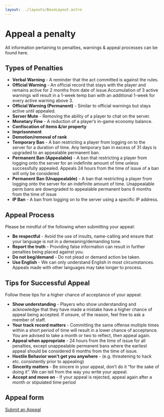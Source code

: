 ```yaml
---
layout: ../layouts/BaseLayout.astro
---
```


# Appeal a penalty

All information pertaining to penalties, warnings & appeal processes can be found here.

## Types of Penalties
- **Verbal Warning** - A reminder that the act committed is against the rules.
- **Official Warning** - An official record that stays with the player and remains active for 2 months from date of issue.Accumulation of 3 active warnings will result in a 1-week temp ban with an additional 1-week for every active warning above 3.
- **Official Warning (Permanent)** - Similar to official warnings but stays active until appealed.
- **Server Mute** - Removing the ability of a player to chat on the server.
- **Monetary Fine** - A reduction of a player’s in-game economy balance.
- **Confiscation of items &/or property**
- **Imprisonment**
- **Demotion/removal of rank**
- **Temporary Ban** - A ban restricting a player from logging on to the server for a duration of time. Any temporary ban in excess of 31 days is upgraded to an appealable permanent ban.
- **Permanent Ban (Appealable)** - A ban that restricting a player from logging onto the server for an indefinite amount of time unless successfully appealed. Appeals 24 hours from the time of issue of a ban will only be considered
- **Permanent Ban (Unappealable)** - A ban that restricting a player from logging onto the server for an indefinite amount of time. Unappealable perm bans are downgraded to appealable permanent bans 6 months from the time of issue
- **IP Ban** - A ban from logging on to the server using a specific IP address.

<p></p>

## Appeal Process

Please be mindful of the following when submitting your appeal:
- **Be respectful** - Avoid the use of insults, name-calling and ensure that your language is not in a demeaning/demanding tone.
- **Report the truth** - Providing false information can result in further penalties being placed against you.
- **Do not beg/demand** - Do not plead or demand action be taken.
- **Use English** - We can only understand English in most circumstances. Appeals made with other languages may take longer to process.

<p></p>

## Tips for Successful Appeal

Follow these tips for a higher chance of acceptance of your appeal:
- **Show understanding** - Players who show understanding and acknowledge that they have made a mistake have a higher chance of appeal being accepted. If unsure, of the reason, feel free to ask a member of staff.
- **Your track record matters** - Committing the same offense multiple times within a short period of time will result in a lower chance of acceptance. You are advised to take a month or two to reflect, then appeal again.
- **Appeal when appropriate** - 24 hours from the time of issue for all penalties, except unappealable permanent bans where the earliest appeal should be considered 6 months from the time of issue.
- **Hostile Behavior won’t get you anywhere** - (e.g. threatening to hack etc. consistently prior to appealing)
- **Sincerity matters** - Be sincere in your appeal, don’t do it “for the sake of doing it”. We can tell from the way you write your appeal.
- **Accept and move on** - If your appeal is rejected, appeal again after a month or stipulated time period

<p></p>

## Appeal form
<a href="https://docs.google.com/forms/d/e/1FAIpQLSen-1sP__vyAI8UDpLYb--AcMP3S9hWmttV1i_ll3bvsqSMIA/viewform" target="_blank" class="text-main-50 bg-transparent hover:bg-main-50 hover:text-white rounded-md px-5 py-2.5 border-2 border-main-50">
	Submit an Appeal
</a>